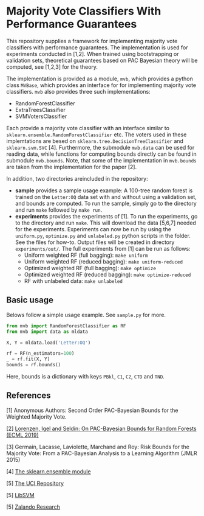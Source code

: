 # Majority Vote Classifiers With Performance Guarantees
This repository supplies a framework for implementing majority vote classifiers with performance guarantees. The implementation is used for experiments conducted in [1,2]. When trained using bootstrapping or validation sets, theoretical guarantees based on PAC Bayesian theory will be computed, see [1,2,3] for the theory.

The implementation is provided as a module, `mvb`, which provides a python class `MVBase`, which provides an interface for for implementing majority vote classifiers. `mvb` also provides three such implementations:

* RandomForestClassifier
* ExtraTreesClassifier
* SVMVotersClassifier

Each provide a majority vote classifier with an interface similar to `sklearn.ensemble.RandomForestClassifier` etc. The voters used in these implemtations are besed on `sklearn.tree.DecisionTreeClassifier` and `sklearn.svm.SVC` [4]. 
Furthermore, the submodule `mvb.data` can be used for reading data, while functions for computing bounds directly can be found in submodule `mvb.bounds`. Note, that some of the implementation in `mvb.bounds` are taken from the implementation for the paper [2].

In addition, two directories areincluded in the repository:
* **sample** provides a sample usage example: A 100-tree random forest is trained on the `Letter:OQ` data set with and without using a validation set, and bounds are computed. To run the sample, simply go to the directory and run `make` followed by `make run`.
* **experiments** provides the experiments of [1]. To run the experiments, go to the directory and run `make`. This will download the data [5,6,7] needed for the experiments.
Experiments can now be run by using the `uniform.py`, `optimize.py` and `unlabeled.py` python scripts in the folder. See the files for how-to. Output files will be created in directory `experiments/out/`.
The full experiments from [1] can be run as follows:
	* Uniform weighted RF (full bagging): `make uniform`
	* Uniform weighted RF (reduced bagging): `make uniform-reduced`
	* Optimized weighted RF (full bagging): `make optimize`
	* Optimized weighted RF (reduced bagging): `make optimize-reduced`
	* RF with unlabeled data: `make unlabeled`


## Basic usage
Belows follow a simple usage example. See `sample.py` for more.

```python
from mvb import RandomForestClassifier as RF
from mvb import data as mldata

X, Y = mldata.load('Letter:OQ')

rf = RF(n_estimators=100)
_ = rf.fit(X, Y)
bounds = rf.bounds()
```

Here, bounds is a dictionary with keys `PBkl`, `C1`, `C2`, `CTD` and `TND`.

## References
\[1\] Anonymous Authors: Second Order PAC-Bayesian Bounds for the Weighted Majority Vote.

\[2\] [Lorenzen, Igel and Seldin: On PAC-Bayesian Bounds for Random Forests (ECML 2019)](https://arxiv.org/abs/1810.09746)

\[3\] Germain, Lacasse, Laviolette, Marchand and Roy: Risk Bounds for the Majority Vote: From a PAC-Bayesian Analysis to a Learning Algorithm (JMLR 2015)

\[4\] [The sklearn.ensemble module](https://scikit-learn.org/stable/modules/ensemble.html)

\[5\] [The UCI Repository](https://archive.ics.uci.edu/ml/index.php)

\[5\] [LibSVM](https://www.csie.ntu.edu.tw/~cjlin/libsvmtools/datasets/)

\[5\] [Zalando Research](https://research.zalando.com/welcome/mission/research-projects/fashion-mnist/)

